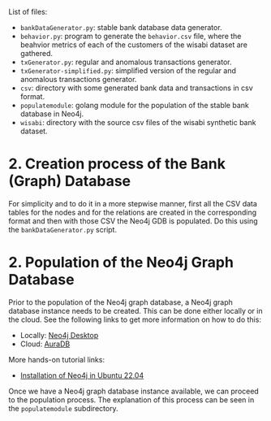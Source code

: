 
List of files:

- `bankDataGenerator.py`: stable bank database data generator.
- `behavior.py`: program to generate the `behavior.csv` file, where the beahvior metrics of each of the
customers of the wisabi dataset are gathered.
- `txGenerator.py`: regular and anomalous transactions generator.
- `txGenerator-simplified.py`: simplified version of the regular and anomalous transactions generator.
- `csv`: directory with some generated bank data and transactions in csv format.
- `populatemodule`: golang module for the population of the stable bank database in Neo4j.
- `wisabi`: directory with the source csv files of the wisabi synthetic bank dataset.

# 2. Creation process of the Bank (Graph) Database

For simplicity and to do it in a more stepwise manner, first all the CSV data tables for the nodes and for the relations are created in the corresponding format and then with those CSV the Neo4j GDB is populated. 
Do this using the `bankDataGenerator.py` script.

# 2. Population of the Neo4j Graph Database

Prior to the population of the Neo4j graph database, a Neo4j graph database instance needs to be
created. This can be done either locally or in the cloud. See the following links to get more information on how to do this:

- Locally: [Neo4j Desktop](https://neo4j.com/docs/desktop-manual/current/)
- Cloud: [AuraDB](https://neo4j.com/cloud/platform/aura-graph-database/?ref=developer-guides)

More hands-on tutorial links:
- [Installation of Neo4j in Ubuntu 22.04](https://www.virtono.com/community/tutorial-how-to/how-to-install-neo4j-on-ubuntu-22-04/ )

Once we have a Neo4j graph database instance available, we can proceed to the population process. The explanation of this process can be seen in the `populatemodule` subdirectory.
